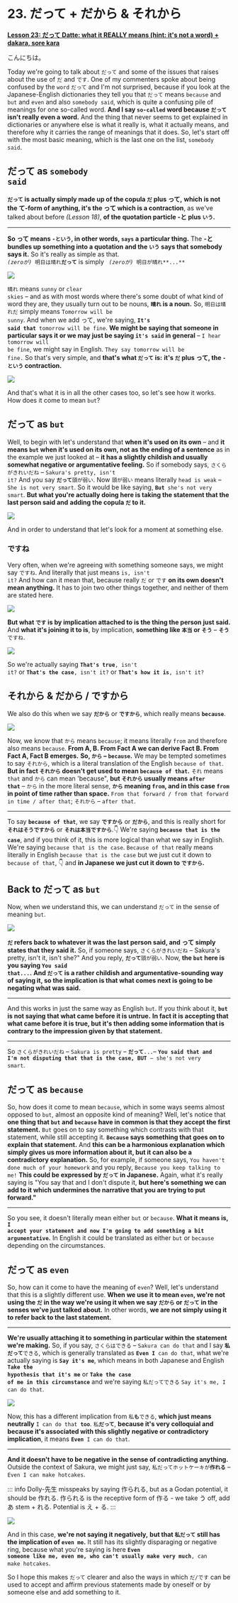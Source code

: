 # **23. だって + だから & それから**

[**Lesson 23: だって Datte: what it REALLY means (hint: it's not a word) + dakara, sore kara**](https://www.youtube.com/watch?v=kO89HzRQygQ&list=PLg9uYxuZf8x_A-vcqqyOFZu06WlhnypWj&index=25&ab_channel=OrganicJapanesewithCureDolly)

こんにちは。

Today we're going to talk about <code>だって</code> and some of the issues that raises about the use of <code>だ</code> and <code>です</code>. One of my commenters spoke about being confused by the <code>word</code> <code>だって</code> and I'm not surprised, because if you look at the Japanese-English dictionaries they tell you that <code>だって</code> means <code>because</code> and <code>but</code> and <code>even</code> and also <code>somebody said</code>, which is quite a confusing pile of meanings for one so-called word. **And I say <code>so-called</code> word because <code>だって</code> isn't really even a word.** And the thing that never seems to get explained in dictionaries or anywhere else is what it really is, what it actually means, and therefore why it carries the range of meanings that it does. So, let's start off with the most basic meaning, which is the last one on the list, <code>somebody said</code>.

## だって as <code>somebody said</code>

**<code>だって</code> is actually simply made up of the copula <code>だ</code> plus って,** **which is not the て-form of anything, it's the って which is a contraction**, as we've talked about before *(Lesson 18)*, **of the quotation particle -と plus <code>いう</code>.**

---

**So って means <code>-という</code>, in other words, <code>says</code> a particular thing.** The **-と bundles up something into a quotation and the <code>いう</code> says that somebody says it.** So it's really as simple as that.
<code> *(zeroが)* 明日は晴れ**だって**</code> is simply <code> *(zeroが)* 明日が晴れ**...**</code>

![](media/image1108.webp)

<code>晴れ</code> means <code>sunny</code> or <code>clear skies</code> – and as with most words where there's some doubt of what kind of word they are, they usually turn out to be nouns, **<code>晴れ</code> is a noun.** So, <code>明日は晴れだ</code> simply means <code>Tomorrow will be sunny</code>. And when we add って, we're saying, <code>**It's said that** tomorrow will be fine</code>. **We might be saying that someone in particular says it or we may just be saying <code>it's said</code> in general** – <code>I hear tomorrow will be fine</code>, we might say in English. <code>They say tomorrow will be fine.</code> So that's very simple, and **that's what <code>だって</code> is:** **it's <code>だ</code> plus って, the <code>-という</code> contraction.**

![](media/image1083.webp)

And that's what it is in all the other cases too, so let's see how it works. How does it come to mean <code>but</code>?

## だって as <code>but</code>

Well, to begin with let's understand that **when it's used on its own** – and **it means <code>but</code> when it's used on its own, not as the ending of a sentence** as in the example we just looked at – **it has a slightly childish and usually somewhat negative or argumentative feeling.** So if somebody says, <code>さくらがきれいだね</code> – <code>Sakura's pretty, isn't it?</code> And you say <code>**だって**頭が弱い</code>. Now <code>頭が弱い</code> means literally <code>head is weak</code> – <code>She is not very smart</code>. So it would be like saying, <code>**But** she's not very smart</code>. **But what you're actually doing here is taking the statement that the last person said and** **adding the copula <code>だ</code> to it.**

![](media/image159.webp)

And in order to understand that let's look for a moment at something else.

### ですね

Very often, when we're agreeing with something someone says, we might say <code>ですね</code>. And literally that just means <code>is, isn't it?</code> And how can it mean that, because really <code>だ</code> or <code>です</code> **on its own doesn't mean anything.** It has to join two other things together, and neither of them are stated here.

![](media/image72.webp)

**But what <code>です</code> is by implication attached to is the thing the person just said.** And **what it's joining it to is**, by implication, **something like <code>本当</code> or <code>そう</code>** – <code>**そう**ですね</code>.

![](media/image599.webp)

So we're actually saying <code>**That's true**, isn't it?</code> or <code>**That's the case**, isn't it?</code> or <code>**That's how it is**, isn't it?</code>

## それから & だから / ですから

We also do this when we say <code>**だから**</code> or <code>**ですから**</code>, which really means <code>**because**</code>.

![](media/image652.webp)

Now, we know that <code>から</code> means <code>because</code>; it means literally <code>from</code> and therefore also means <code>because</code>. **From A, B. From Fact A we can derive Fact B. From Fact A, Fact B emerges.** **So, <code>から</code> – <code>because</code>.** We may be tempted sometimes to say <code>それから</code>, which is a literal translation of the English <code>because of that</code>. **But in fact <code>それから</code> doesn't get used to mean <code>because of that</code>.** <code>それ</code> means <code>that</code> and <code>から</code> can mean 'because", **but <code>それから</code> usually means <code>after that</code>** – <code>から</code> in the more literal sense, **<code>から</code> meaning <code>from</code>, and in this case <code>from</code> in point of time rather than space.**
<code>From that forward / from that forward in time / after that</code>; <code>それから</code> – <code>after that</code>.

---

To say <code>**because of that**</code>, we say <code>**ですから**</code> or <code>**だから**</code>, and this is really short for <code>**それはそうですから**</code> or <code>**それは本当ですから**</code>.👇 We're saying <code>**because that is the case**</code>, and if you think of it, this is more logical than what we say in English. We're saying <code>because that is the case</code>. <code>Because of that</code> really means literally in English <code>because that is the case</code> but we just cut it down to <code>because of that</code>, 👇 and **in Japanese we just cut it down to <code>ですから</code>.**

## Back to だって as <code>but</code>

Now, when we understand this, we can understand <code>だって</code> in the sense of meaning <code>but</code>.

![](media/image1047.webp)

**<code>だ</code> refers back to whatever it was the last person said, and って simply states that they said it.** So, if someone says, <code>さくらがきれいだね</code> – Sakura's pretty, isn't it, isn't she?" And you reply, <code>**だって**頭が弱い</code>. Now, **the <code>but</code> here is you saying <code>You said that...</code>.** **And <code>だって</code> is a rather childish and argumentative-sounding way of saying it, so the implication is that what comes next is going to be negating what was said.**

---

And this works in just the same way as English <code>but</code>. If you think about it, **<code>but</code> is not saying that what came before it is untrue.** **In fact it is accepting that what came before it is true, but it's then adding some information that is contrary to the impression given by that statement.**

---

So <code>さくらがきれいだね</code> – <code>Sakura is pretty</code> – <code>**だって**...</code>– <code>**You said that and I'm not disputing that that is the case, BUT** – she's not very smart</code>.

## だって as <code>because</code>

So, how does it come to mean <code>because</code>, which in some ways seems almost opposed to <code>but</code>, almost an opposite kind of meaning? Well, let's notice that **one thing that <code>but</code> and <code>because</code> have in common is that they accept the first statement.** <code>But</code> goes on to say something which contrasts with that statement, while still accepting it. **<code>Because</code> says something that goes on to explain that statement.** And **this can be a harmonious explanation which simply gives us more information about it, but it can also be a contradictory explanation.** So, for example, if someone says, <code>You haven't done much of your homework</code> and you reply, <code>Because you keep talking to me!</code> **This could be expressed by <code>だって</code> in Japanese.** Again, what it's really saying is "You say that and I don't dispute it, **but here's something** **we can add to it which undermines the narrative that you are trying to put forward."**

---

So you see, it doesn't literally mean either <code>but</code> or <code>because</code>. **What it means is,** **<code>I accept your statement and now I'm going to add something a bit argumentative</code>.** In English it could be translated as either <code>but</code> or <code>because</code> depending on the circumstances.

## だって as <code>even</code>

So, how can it come to have the meaning of <code>even</code>? Well, let's understand that this is a slightly different use. **When we use it to mean <code>even</code>, we're not using the <code>だ</code> in the way we're using it when we say <code>だから</code> or <code>だって</code> in the senses we've just talked about.** In other words, **we are not simply using it to refer back to the last statement.**

---

**We're usually attaching it to something in particular within the statement we're making.** So, if you say, <code>さくらはできる</code> – <code>Sakura can do that</code> and I say <code>**私だって**できる</code>, which is generally translated as <code>**Even I** can do that</code>, what we're actually saying is <code>**Say it's me**</code>, which means in both Japanese and English <code>**Take the hypothesis that it's me**</code> or <code>**Take the case of me in this circumstance**</code> and we're saying <code>私だってできる</code> <code>Say it's me, I can do that</code>.

![](media/image722.webp)

Now, this has a different implication from <code>私**も**できる</code>, **which just means neutrally** <code>I can do that **too**</code>. <code>私**だって**</code>, **because it's very colloquial and because it's associated with this slightly** **negative or contradictory implication**, it means <code>**Even** I can do that</code>.

---

**And it doesn't have to be negative in the sense of contradicting anything.** Outside the context of Sakura, we might just say, <code>私だってホットケーキが**作れる**</code> – <code>Even I can make hotcakes</code>.

::: info
Dolly-先生 misspeaks by saying 作られる, but as a Godan potential, it should be 作れる. 作られる is the receptive form of 作る - we take う off, add あ stem + れる. Potential is え + る.
:::

![](media/image424.webp)

And in this case, **we're not saying it negatively,** **but that <code>私だって</code> still has the implication of <code>even me</code>.** It still has its slightly disparaging or negative ring, because what you're saying is here <code>**Even someone like me, even me, who can't usually make very much**, can make hotcakes</code>.

So I hope this makes <code>だって</code> clearer and also the ways in which <code>だ/です</code> can be used to accept and affirm previous statements made by oneself or by someone else and add something to it.
